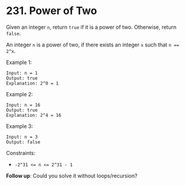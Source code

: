 # 231. Power of Two

Given an integer `n`, return `true` if it is a power of two. Otherwise, return `false`.

An integer `n` is a power of two, if there exists an integer `x` such that `n == 2^x`.

Example 1:

    Input: n = 1
    Output: true
    Explanation: 2^0 = 1

Example 2:

    Input: n = 16
    Output: true
    Explanation: 2^4 = 16

Example 3:

    Input: n = 3
    Output: false

Constraints:

- `-2^31 <= n <= 2^31 - 1`

**Follow up**: Could you solve it without loops/recursion?